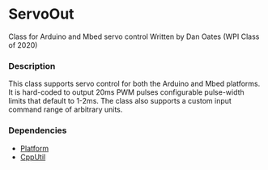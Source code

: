 # ServoOut
Class for Arduino and Mbed servo control
Written by Dan Oates (WPI Class of 2020)

### Description
This class supports servo control for both the Arduino and Mbed platforms. It is hard-coded to output 20ms PWM pulses configurable pulse-width limits that default to 1-2ms. The class also supports a custom input command range of arbitrary units.

### Dependencies
- [Platform](https://github.com/doates625/Platform.git)
- [CppUtil](https://github.com/doates625/CppUtil.git)